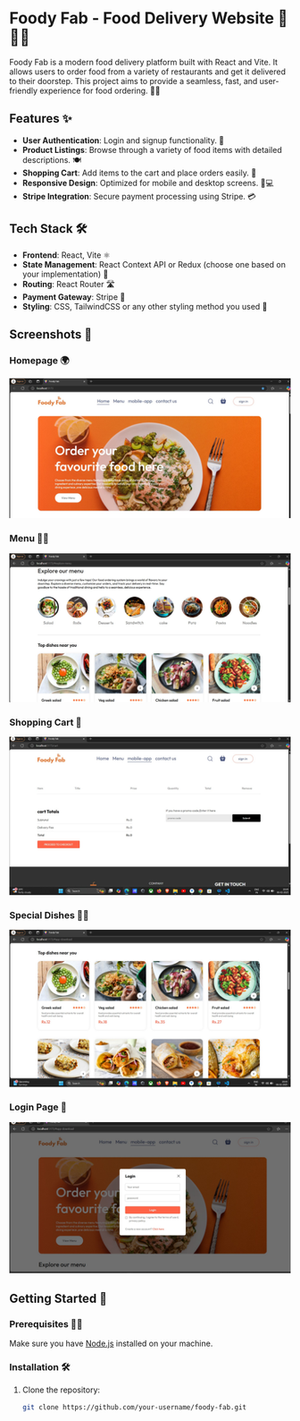 # Foody Fab - Food Delivery Website 🍔🍕🍣

Foody Fab is a modern food delivery platform built with React and Vite. It allows users to order food from a variety of restaurants and get it delivered to their doorstep. This project aims to provide a seamless, fast, and user-friendly experience for food ordering. 🚗💨

## Features ✨
- **User Authentication**: Login and signup functionality. 🔐
- **Product Listings**: Browse through a variety of food items with detailed descriptions. 🍽️
- **Shopping Cart**: Add items to the cart and place orders easily. 🛒
- **Responsive Design**: Optimized for mobile and desktop screens. 📱💻
- **Stripe Integration**: Secure payment processing using Stripe. 💳

## Tech Stack 🛠️
- **Frontend**: React, Vite ⚛️
- **State Management**: React Context API or Redux (choose one based on your implementation) 🔄
- **Routing**: React Router 🛣️
- **Payment Gateway**: Stripe 💸
- **Styling**: CSS, TailwindCSS or any other styling method you used 🎨

## Screenshots 📸

### Homepage 🌍
![Homepage Screenshot](https://github.com/radhika004/food_delivery_website/blob/main/home.jpg)

### Menu 🍔🍕
![Menu Screenshot](https://github.com/radhika004/food_delivery_website/blob/main/menu.jpg)

### Shopping Cart 🛒
![Cart Screenshot](https://github.com/radhika004/food_delivery_website/blob/main/cart.jpg
)

### Special Dishes 🍣🍱
![Special Dishes Screenshot](https://github.com/radhika004/food_delivery_website/blob/main/top_dishes.jpg)

### Login Page 🔑
![Login Page Screenshot](https://github.com/radhika004/food_delivery_website/blob/main/login_page.jpg)

## Getting Started 🚀

### Prerequisites 🧑‍💻
Make sure you have [Node.js](https://nodejs.org/) installed on your machine.

### Installation 🛠️

1. Clone the repository:
   ```bash
   git clone https://github.com/your-username/foody-fab.git
